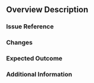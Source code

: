## Overview Description
 
 ### Issue Reference
 
 ### Changes
 
 ### Expected Outcome
 
 ### Additional Information

